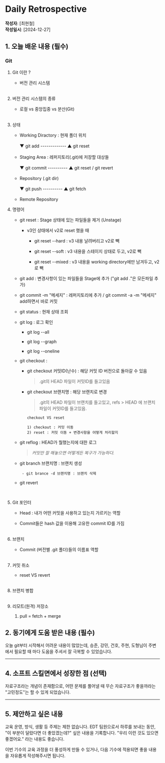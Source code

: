 # Daily Retrospective

**작성자**: [최현철]  
**작성일시**: [2024-12-27]

## 1. 오늘 배운 내용 (필수)

### Git

1.  Git 이란 ?

    - 버전 관리 시스템
      <br><br>

2.  버전 관리 시스템의 종류

    - 로컬 vs 중앙집중 vs 분산(Git)
      <br><br>

3.  상태

    - Working Diractory : 현재 폴더 위치
      <br><br>
      ▼ git add ------------- ▲ git reset
      <br><br>
    - Staging Area : 레퍼지토리(.git)에 저장할 대상들
      <br><br>
      ▼ git commit ---------- ▲ git reset / git revert
      <br><br>
    - Repository (.git dir)
      <br><br>
      ▼ git push ---------- ▲ git fetch
      <br><br>
    - Remote Repository

4.  명령어

    - git reset : Stage 상태에 있는 파일들을 제거 (Unstage)

      - v3인 상태에서 v2로 reset 했을 때

        - git reset --hard : v3 내용 날려버리고 v2로 빽

        - git reset --soft : v3 내용을 스테이지 상태로 두고, v2로 빽

        - git reset --mixed : v3 내용을 working directory에만 남겨두고, v2로 빽

    - git add : 변경사항이 있는 파일들을 Stage에 추가 ("git add ."은 모든파일 추가)

    - git commit -m "메세지" : 레퍼지토리에 추가 / git commit -a -m "메세지" add하면서 바로 커밋

    - git status : 현재 상태 조회

    - git log : 로그 확인

      - git log --all

      - git log --graph

      - git log --oneline

    - git checkout :

      - git checkout 커밋ID(난수) : 해당 커밋 ID 버전으로 돌아갈 수 있음

        > .git의 HEAD 파일이 커밋ID를 들고있음

      - git checkout 브랜치명 : 해당 브랜치로 변경

        > .git의 HEAD 파일이 브랜치를 들고있고, refs > HEAD 에 브랜치 파일이 커밋ID를 들고있음.

            checkout VS reset

            1) checkout : 커밋 이동
            2) reset : 커밋 이동 + 변경사항을 어떻게 처리할지

    - git reflog : HEAD가 뭘했는지에 대한 로그

      > _커밋만 잘 해놓으면 어떻게든 복구가 가능하다._

    - git branch 브랜치명 : 브랜치 생성

           - git brance -d 브랜치명 : 브랜치 삭제

    - git revert

      <br>

5.  Git 포인터

    - Head : 내가 어떤 커밋을 사용하고 있는지 가르키는 역할

    - Commit들은 hash 값을 이용해 고유한 commit ID를 가짐
      <br><br>

6.  브랜치

    - Commit (버전별 .git 폴더)들의 이름표 역할
      <br><br>

7.  커밋 취소

    - reset VS revert
      <br><br>

8.  브랜치 병합
    <br><br>

9.  리모트(원격) 저장소

    1.  pull = fetch + merge

## 2. 동기에게 도움 받은 내용 (필수)

오늘 git부터 시작해서 어려운 내용이 많았는데, 승준, 강민, 건호, 주현, 도형님이 주변에서 필요할 때 마다 도움을 주셔서 잘 극복할 수 있었습니다.

---

## 4. 소프트 스킬면에서 성장한 점 (선택)

자료구조라는 개념이 존재함으로, 어떤 문제를 풀어낼 때 무슨 자료구조가 좋을까라는 "고민정도"는 할 수 있게 되었습니다.

---

## 5. 제안하고 싶은 내용

교육 운영, 방식, 생활 등 주제는 제한 없습니다.
EDT 팀원으로서 하루를 보내는 동안, "이 부분이 달랐다면 더 좋았겠는데?" 싶은 내용을 기록합니다.
"우리 이런 것도 있으면 좋겠어요." 라는 내용도 좋습니다.

이번 기수의 교육 과정을 더 풍성하게 만들 수 있거나, 다음 기수에 적용되면 좋을 내용을 자유롭게 작성해주시면 됩니다.
